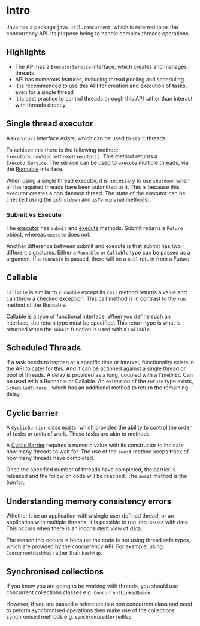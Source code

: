 # Intro

Java has a package `java.util.concurrent`, which is referred to as the concurrency API.
Its purpose being to handle complex threads operations.

## Highlights

- The API has a `ExecutorService` interface, which creates and manages threads
- API has numerous features, including thread pooling and scheduling
- It is recommended to use this API for creation and execution of tasks, even for a single thread
- It is best practice to control threads through this API rather than interact with threads directly

## Single thread executor

A `Executors` interface exists, which can be used to `start` threads.

To achieve this there is the following method: `Executors.newSingleThreadExecutor()`.
This method returns a `ExecutorService`. The service can be used to `execute` multiple threads, via the [Runnable](https://docs.oracle.com/en/java/javase/24/docs/api/java.base/java/lang/Runnable.html) interface.

When using a single thread executor, it is necessary to use `shutdown` when all the required threads have been submitted to it. This is because this executor creates a non daemon thread.
The state of the executor can be checked using the `isShutdown` and `isTerminated` methods.

### Submit vs Execute

The [executor](https://docs.oracle.com/en/java/javase/24/docs/api/java.base/java/util/concurrent/Executor.html) has `submit` and [execute](<https://docs.oracle.com/en/java/javase/24/docs/api/java.base/java/util/concurrent/Executor.html#execute(java.lang.Runnable>) methods. Submit returns a `Future` object, whereas `execute` does not.

Another difference between submit and execute is that submit has two different signatures. Either a `Runnable` or `Callable` type can be passed as a argument. If a `runnable` is passed, there will be a `null` return from a Future.

## Callable

`Callable` is similar to `runnable` except its `call` method returns a value and can throw a checked exception. This call method is in contrast to the `run` method of the Runnable.

Callable is a type of functional interface. When you define such an interface, the return type must be specified. This return type is what is returned when the `submit` function is used with a `Callable`.

## Scheduled Threads

If a task needs to happen at a specific time or interval, functionality exists in the API to cater for this.
And it can be actioned against a single thread or pool of threads.
A delay is provided as a long, coupled with a `TimeUnit`.
Can be used with a Runnable or Callable. An extension of the `Future` type exists, `ScheduledFuture` - which has an additional method to return the remaining delay.

## Cyclic barrier

A `CyclicBarrier` class exists, which provides the ability to control the order of tasks or units of work. These tasks are akin to methods.

A [Cyclic Barrier](https://docs.oracle.com/en/java/javase/21/docs/api/java.base/java/util/concurrent/CyclicBarrier.html) requires a numeric value with its constructor to indicate how many threads to wait for. The use of the `await` method keeps track of how many threads have completed.

Once the specified number of threads have completed, the barrier is released and the follow on code will be reached. The `await` method is the *barrier*.

## Understanding memory consistency errors

Whether it be an application with a single user defined thread, or an application with multiple threads, it is possible to run into issues with data. This occurs when there is an inconsistent *view* of data.

The reason this occurs is because the code is not using thread safe types, which are provided by the concurrency API. For example, using `ConcurrentHashMap` rather than `HashMap`.

## Synchronised collections

If you know you are going to be working with threads, you should use concurrent collections classes e.g. `ConcurrentLinkedQueue`.

However, if you are passed a reference to a non concurrent class and need to peform synchronised operations then make use of the collections synchronised methods e.g. `synchronisedSortedMap`.
